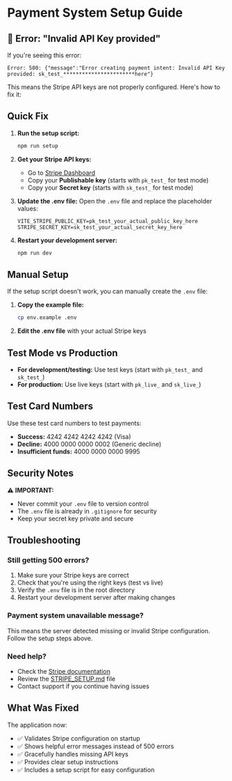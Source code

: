 # Payment System Setup Guide

## 🚨 Error: "Invalid API Key provided"

If you're seeing this error:
```
Error: 500: {"message":"Error creating payment intent: Invalid API Key provided: sk_test_***********************here"}
```

This means the Stripe API keys are not properly configured. Here's how to fix it:

## Quick Fix

1. **Run the setup script:**
   ```bash
   npm run setup
   ```

2. **Get your Stripe API keys:**
   - Go to [Stripe Dashboard](https://dashboard.stripe.com/apikeys)
   - Copy your **Publishable key** (starts with `pk_test_` for test mode)
   - Copy your **Secret key** (starts with `sk_test_` for test mode)

3. **Update the .env file:**
   Open the `.env` file and replace the placeholder values:
   ```env
   VITE_STRIPE_PUBLIC_KEY=pk_test_your_actual_public_key_here
   STRIPE_SECRET_KEY=sk_test_your_actual_secret_key_here
   ```

4. **Restart your development server:**
   ```bash
   npm run dev
   ```

## Manual Setup

If the setup script doesn't work, you can manually create the `.env` file:

1. **Copy the example file:**
   ```bash
   cp env.example .env
   ```

2. **Edit the .env file** with your actual Stripe keys

## Test Mode vs Production

- **For development/testing:** Use test keys (start with `pk_test_` and `sk_test_`)
- **For production:** Use live keys (start with `pk_live_` and `sk_live_`)

## Test Card Numbers

Use these test card numbers to test payments:
- **Success:** 4242 4242 4242 4242 (Visa)
- **Decline:** 4000 0000 0000 0002 (Generic decline)
- **Insufficient funds:** 4000 0000 0000 9995

## Security Notes

⚠️ **IMPORTANT:**
- Never commit your `.env` file to version control
- The `.env` file is already in `.gitignore` for security
- Keep your secret key private and secure

## Troubleshooting

### Still getting 500 errors?
1. Make sure your Stripe keys are correct
2. Check that you're using the right keys (test vs live)
3. Verify the `.env` file is in the root directory
4. Restart your development server after making changes

### Payment system unavailable message?
This means the server detected missing or invalid Stripe configuration. Follow the setup steps above.

### Need help?
- Check the [Stripe documentation](https://stripe.com/docs)
- Review the [STRIPE_SETUP.md](./STRIPE_SETUP.md) file
- Contact support if you continue having issues

## What Was Fixed

The application now:
- ✅ Validates Stripe configuration on startup
- ✅ Shows helpful error messages instead of 500 errors
- ✅ Gracefully handles missing API keys
- ✅ Provides clear setup instructions
- ✅ Includes a setup script for easy configuration 
